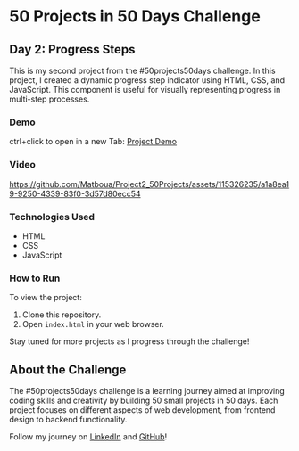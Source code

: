 # 50 Projects in 50 Days Challenge

## Day 2: Progress Steps

This is my second project from the #50projects50days challenge. In this project, I created a dynamic progress step indicator using HTML, CSS, and JavaScript. This component is useful for visually representing progress in multi-step processes.

### Demo

ctrl+click to open in a new Tab: [Project Demo](https://matboua.github.io/Project2_50Projects/challenge2/)

### Video

https://github.com/Matboua/Project2_50Projects/assets/115326235/a1a8ea19-9250-4339-83f0-3d57d80ecc54

### Technologies Used

- HTML
- CSS
- JavaScript

### How to Run

To view the project:
1. Clone this repository.
2. Open `index.html` in your web browser.

Stay tuned for more projects as I progress through the challenge!

## About the Challenge

The #50projects50days challenge is a learning journey aimed at improving coding skills and creativity by building 50 small projects in 50 days. Each project focuses on different aspects of web development, from frontend design to backend functionality.

Follow my journey on [LinkedIn](https://www.linkedin.com/in/matboua/) and [GitHub](https://github.com/Matboua)!
